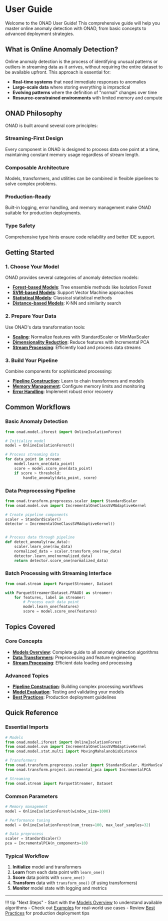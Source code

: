 # User Guide

Welcome to the ONAD User Guide! This comprehensive guide will help you master online anomaly detection with ONAD, from basic concepts to advanced deployment strategies.

## What is Online Anomaly Detection?

Online anomaly detection is the process of identifying unusual patterns or outliers in streaming data as it arrives, without requiring the entire dataset to be available upfront. This approach is essential for:

- **Real-time systems** that need immediate responses to anomalies
- **Large-scale data** where storing everything is impractical
- **Evolving patterns** where the definition of "normal" changes over time
- **Resource-constrained environments** with limited memory and compute

## ONAD Philosophy

ONAD is built around several core principles:

### Streaming-First Design
Every component in ONAD is designed to process data one point at a time, maintaining constant memory usage regardless of stream length.

### Composable Architecture
Models, transformers, and utilities can be combined in flexible pipelines to solve complex problems.

### Production-Ready
Built-in logging, error handling, and memory management make ONAD suitable for production deployments.

### Type Safety
Comprehensive type hints ensure code reliability and better IDE support.

## Getting Started

### 1. Choose Your Model
ONAD provides several categories of anomaly detection models:

- **[Forest-based Models](models.md#forest-models)**: Tree ensemble methods like Isolation Forest
- **[SVM-based Models](models.md#svm-models)**: Support Vector Machine approaches
- **[Statistical Models](models.md#statistical-models)**: Classical statistical methods
- **[Distance-based Models](models.md#distance-models)**: K-NN and similarity search

### 2. Prepare Your Data
Use ONAD's data transformation tools:

- **[Scaling](transformers.md#scaling)**: Normalize features with StandardScaler or MinMaxScaler
- **[Dimensionality Reduction](transformers.md#pca)**: Reduce features with Incremental PCA
- **[Stream Processing](streaming.md)**: Efficiently load and process data streams

### 3. Build Your Pipeline
Combine components for sophisticated processing:

- **[Pipeline Construction](pipelines.md)**: Learn to chain transformers and models
- **[Memory Management](best_practices.md#memory)**: Configure memory limits and monitoring
- **[Error Handling](best_practices.md#error-handling)**: Implement robust error recovery

## Common Workflows

### Basic Anomaly Detection

```python
from onad.model.iforest import OnlineIsolationForest

# Initialize model
model = OnlineIsolationForest()

# Process streaming data
for data_point in stream:
    model.learn_one(data_point)
    score = model.score_one(data_point)
    if score > threshold:
        handle_anomaly(data_point, score)
```

### Data Preprocessing Pipeline

```python
from onad.transform.preprocess.scaler import StandardScaler
from onad.model.svm import IncrementalOneClassSVMAdaptiveKernel

# Create pipeline components
scaler = StandardScaler()
detector = IncrementalOneClassSVMAdaptiveKernel()


# Process data through pipeline
def detect_anomaly(raw_data):
    scaler.learn_one(raw_data)
    normalized_data = scaler.transform_one(raw_data)
    detector.learn_one(normalized_data)
    return detector.score_one(normalized_data)
```

### Batch Processing with Streaming Interface
```python
from onad.stream import ParquetStreamer, Dataset

with ParquetStreamer(Dataset.FRAUD) as streamer:
    for features, label in streamer:
        # Process each data point
        model.learn_one(features)
        score = model.score_one(features)
```

## Topics Covered

### Core Concepts
- **[Models Overview](models.md)**: Complete guide to all anomaly detection algorithms
- **[Data Transformers](transformers.md)**: Preprocessing and feature engineering
- **[Stream Processing](streaming.md)**: Efficient data loading and processing

### Advanced Topics
- **[Pipeline Construction](pipelines.md)**: Building complex processing workflows
- **[Model Evaluation](evaluation.md)**: Testing and validating your models
- **[Best Practices](best_practices.md)**: Production deployment guidelines

## Quick Reference

### Essential Imports

```python
# Models
from onad.model.iforest import OnlineIsolationForest
from onad.model.svm import IncrementalOneClassSVMAdaptiveKernel
from onad.model.stat.multi import MovingMahalanobisDistance

# Transformers
from onad.transform.preprocess.scaler import StandardScaler, MinMaxScaler
from onad.transform.project.incremental_pca import IncrementalPCA

# Streaming
from onad.stream import ParquetStreamer, Dataset
```

### Common Parameters
```python
# Memory management
model = OnlineIsolationForest(window_size=1000)

# Performance tuning
model = OnlineIsolationForest(num_trees=100, max_leaf_samples=32)

# Data preprocess
scaler = StandardScaler()
pca = IncrementalPCA(n_components=10)
```

### Typical Workflow
1. **Initialize** model and transformers
2. **Learn** from each data point with `learn_one()`
3. **Score** data points with `score_one()`
4. **Transform** data with `transform_one()` (if using transformers)
5. **Monitor** model state with logging and metrics

---

!!! tip "Next Steps"
    - Start with the [Models Overview](models.md) to understand available algorithms
    - Check out [Examples](../examples/index.md) for real-world use cases
    - Review [Best Practices](best_practices.md) for production deployment tips